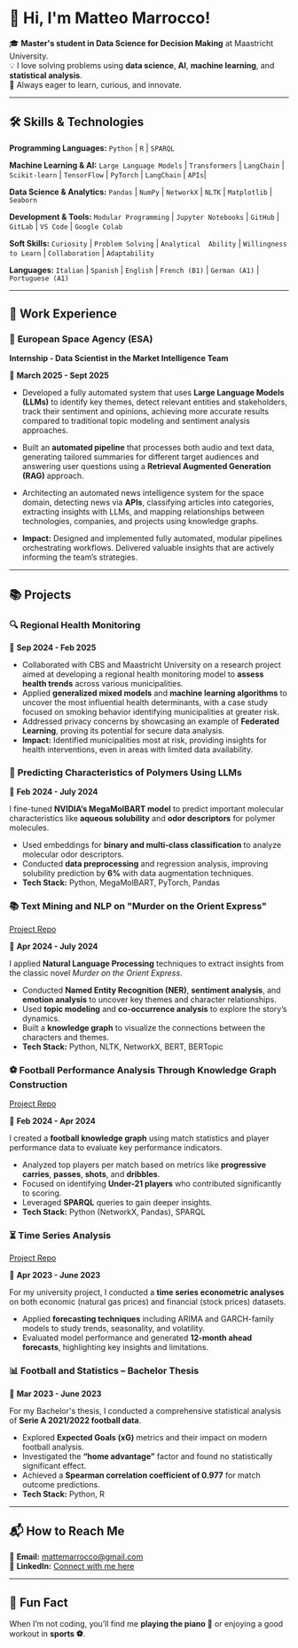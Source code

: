# 👋 Hi, I'm **Matteo Marrocco**!  

🎓 **Master's student in Data Science for Decision Making** at Maastricht University.  
💡 I love solving problems using **data science**, **AI**, **machine learning**, and **statistical analysis**.  
🚀 Always eager to learn, curious, and innovate.  

---

## 🛠️ **Skills & Technologies**  

**Programming Languages:** `Python` | `R` | `SPARQL`  

**Machine Learning & AI:**
`Large Language Models` | `Transformers` | `LangChain` | `Scikit-learn` | `TensorFlow` | `PyTorch` | `LangChain` | `APIs`|

**Data Science & Analytics:**
`Pandas` | `NumPy` | `NetworkX` | `NLTK` | `Matplotlib` | `Seaborn`

**Development & Tools:**
`Modular Programming` | `Jupyter Notebooks` | `GitHub` | `GitLab` | `VS Code` | `Google Colab`

**Soft Skills:**
`Curiosity` | `Problem Solving` | `Analytical  Ability` | `Willingness to Learn` | `Collaboration` | `Adaptability`

**Languages:**
`Italian` | `Spanish` | `English` | `French (B1)` | `German (A1)` | `Portuguese (A1)`

---
## 💼 **Work Experience**

### 🚀 **European Space Agency (ESA)**
**Internship - Data Scientist in the Market Intelligence Team**

📅 **March 2025 - Sept 2025**

- Developed a fully automated system that uses **Large Language Models (LLMs)** to identify key themes, detect relevant entities and stakeholders, track their sentiment and opinions, achieving more accurate results compared to traditional topic modeling and sentiment analysis approaches.

- Built an **automated pipeline** that processes both audio and text data, generating tailored summaries for different target audiences and answering user questions using a **Retrieval Augmented Generation (RAG)** approach.
- Architecting an automated news intelligence system for the space domain, detecting news via **APIs**, classifying articles into categories, extracting insights with LLMs, and mapping relationships between technologies, companies, and projects using knowledge graphs.
- **Impact:** Designed and implemented fully automated, modular pipelines orchestrating workflows. Delivered valuable insights that are actively informing the team’s strategies.

---

## 📚 **Projects**    

### 🔍 **Regional Health Monitoring**
📅 **Sep 2024 - Feb 2025**

 - Collaborated with CBS and Maastricht University on a research project aimed at developing a regional health
 monitoring model to **assess health trends** across various municipalities.
 - Applied **generalized mixed models** and **machine learning algorithms** to uncover the most influential health
 determinants, with a case study focused on smoking behavior identifying municipalities at greater risk.
 - Addressed privacy concerns by showcasing an example of **Federated Learning**, proving its potential for secure
 data analysis.
 - **Impact:** Identified municipalities most at risk, providing insights for health interventions, even in areas with
 limited data availability.

### 🔬 **Predicting Characteristics of Polymers Using LLMs**  

📅 **Feb 2024 - July 2024**  

I fine-tuned **NVIDIA’s MegaMolBART model** to predict important molecular characteristics like **aqueous solubility** and **odor descriptors** for polymer molecules.  
- Used embeddings for **binary and multi-class classification** to analyze molecular odor descriptors.  
- Conducted **data preprocessing** and regression analysis, improving solubility prediction by **6%** with data augmentation techniques.  
- **Tech Stack:** Python, MegaMolBART, PyTorch, Pandas

### 📚 **Text Mining and NLP on "Murder on the Orient Express"** 

[Project Repo](https://github.com/matteomarrocco/text-mining-and-natural-language-processing)

📅 **Apr 2024 - July 2024** 

I applied **Natural Language Processing** techniques to extract insights from the classic novel *Murder on the Orient Express*.  
- Conducted **Named Entity Recognition (NER)**, **sentiment analysis**, and **emotion analysis** to uncover key themes and character relationships.  
- Used **topic modeling** and **co-occurrence analysis** to explore the story’s dynamics.  
- Built a **knowledge graph** to visualize the connections between the characters and themes.  
- **Tech Stack:** Python, NLTK, NetworkX, BERT, BERTopic

### ⚽ **Football Performance Analysis Through Knowledge Graph Construction** 

[Project Repo](https://github.com/matteomarrocco/knowledge-graph)

📅 **Feb 2024 - Apr 2024**  

I created a **football knowledge graph** using match statistics and player performance data to evaluate key performance indicators.  
- Analyzed top players per match based on metrics like **progressive carries**, **passes**, **shots**, and **dribbles**.  
- Focused on identifying **Under-21 players** who contributed significantly to scoring.  
- Leveraged **SPARQL** queries to gain deeper insights.  
- **Tech Stack:** Python (NetworkX, Pandas), SPARQL


### ⏳ **Time Series Analysis**  

[Project Repo](https://github.com/matteomarrocco/time-series-analysis)

📅 **Apr 2023 - June 2023**

For my  university project, I conducted a **time series econometric analyses** on both economic (natural gas prices) and financial (stock prices) datasets.  
- Applied **forecasting techniques** including ARIMA and GARCH-family models to study trends, seasonality, and volatility.  
- Evaluated model performance and generated **12-month ahead forecasts**, highlighting key insights and limitations.  


### 📊 **Football and Statistics – Bachelor Thesis**  

📅 **Mar 2023 - June 2023**  

For my Bachelor's thesis, I conducted a comprehensive statistical analysis of **Serie A 2021/2022 football data**.  
- Explored **Expected Goals (xG)** metrics and their impact on modern football analysis.  
- Investigated the **“home advantage”** factor and found no statistically significant effect.  
- Achieved a **Spearman correlation coefficient of 0.977** for match outcome predictions.  
- **Tech Stack:** Python, R

---

## 📬 **How to Reach Me**  
📧 **Email:** [mattemarrocco@gmail.com](mailto:mattemarrocco@gmail.com)  
💼 **LinkedIn:** [Connect with me here](https://www.linkedin.com/in/matteomarrocco)  

---

## 🎵 **Fun Fact**  
When I’m not coding, you’ll find me **playing the piano 🎹** or enjoying a good workout in **sports ⚽**.  
